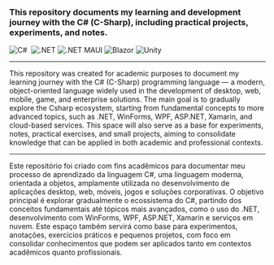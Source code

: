### This repository documents my learning and development journey with the C# (C-Sharp), including practical projects, experiments, and notes.
![C#](https://img.shields.io/badge/%23-0d1117?style=for-the-badge&logo=c&logoColor=25fafe)&nbsp;
![.NET](https://img.shields.io/badge/.NET-0d1117?style=for-the-badge&logo=dotnet&logoColor=25fafe)
![.NET MAUI](https://img.shields.io/badge/MAUI-0d1117?style=for-the-badge&logo=dotnet&logoColor=25fafe)
![Blazor](https://img.shields.io/badge/Blazor-0d1117?style=for-the-badge&logo=blazor&logoColor=25fafe)
![Unity](https://img.shields.io/badge/Unity-0d1117?style=for-the-badge&logo=unity&logoColor=25fafe)



---
This repository was created for academic purposes to document my learning journey with the C# (C-Sharp) programming language — a modern, object-oriented language widely used in the development of desktop, web, mobile, game, and enterprise solutions.
The main goal is to gradually explore the Csharp ecosystem, starting from fundamental concepts to more advanced topics, such as .NET, WinForms, WPF, ASP.NET, Xamarin, and cloud-based services.
This space will also serve as a base for experiments, notes, practical exercises, and small projects, aiming to consolidate knowledge that can be applied in both academic and professional contexts.

---
Este repositório foi criado com fins acadêmicos para documentar meu processo de aprendizado da linguagem C#, uma linguagem moderna, orientada a objetos, amplamente utilizada no desenvolvimento de aplicações desktop, web, móveis, jogos e soluções corporativas.
O objetivo principal é explorar gradualmente o ecossistema do C#, partindo dos conceitos fundamentais até tópicos mais avançados, como o uso do .NET, desenvolvimento com WinForms, WPF, ASP.NET, Xamarin e serviços em nuvem.
Este espaço também servirá como base para experimentos, anotações, exercícios práticos e pequenos projetos, com foco em consolidar conhecimentos que podem ser aplicados tanto em contextos acadêmicos quanto profissionais.







